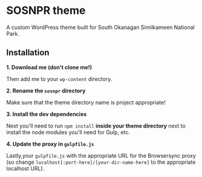 # SOSNPR theme

A custom WordPress theme built for South Okanagan Similkameen National Park.

## Installation

**1. Download me (don't clone me!)**

Then add me to your `wp-content` directory.

**2. Rename the `sosnpr` directory**

Make sure that the theme directory name is project appropriate!

**3. Install the dev dependencies**

Next you'll need to run `npm install` **inside your theme directory** next to install the node modules you'll need for Gulp, etc.

**4. Update the proxy in `gulpfile.js`**

Lastly,your `gulpfile.js` with the appropriate URL for the Browsersync proxy (so change `localhost[:port-here]/[your-dir-name-here]` to the appropriate localhost URL).
